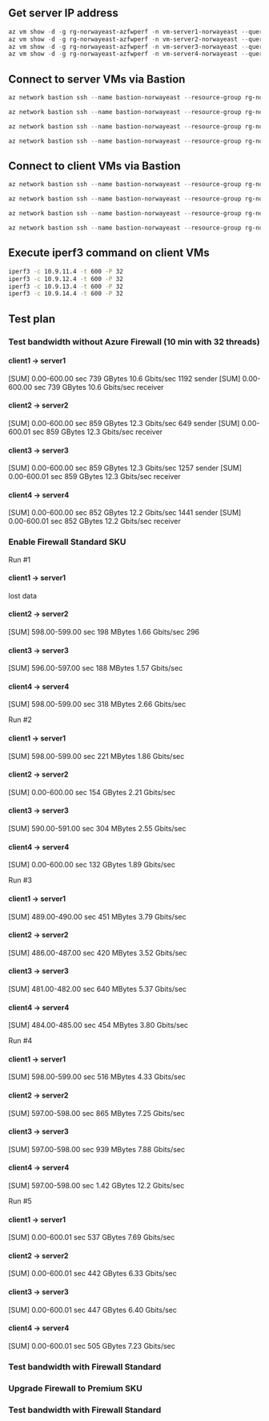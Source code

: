 

## Get server IP address

```powershell
az vm show -d -g rg-norwayeast-azfwperf -n vm-server1-norwayeast --query privateIps -o tsv
az vm show -d -g rg-norwayeast-azfwperf -n vm-server2-norwayeast --query privateIps -o tsv
az vm show -d -g rg-norwayeast-azfwperf -n vm-server3-norwayeast --query privateIps -o tsv
az vm show -d -g rg-norwayeast-azfwperf -n vm-server4-norwayeast --query privateIps -o tsv
```

## Connect to server VMs via Bastion 

```powershell
az network bastion ssh --name bastion-norwayeast --resource-group rg-norwayeast-azfwperf --target-resource-id (az vm show --name vm-server1-norwayeast --resource-group rg-norwayeast-azfwperf --query id --output tsv) --auth-type password --username iac-admin

az network bastion ssh --name bastion-norwayeast --resource-group rg-norwayeast-azfwperf --target-resource-id (az vm show --name vm-server2-norwayeast --resource-group rg-norwayeast-azfwperf --query id --output tsv) --auth-type password --username iac-admin

az network bastion ssh --name bastion-norwayeast --resource-group rg-norwayeast-azfwperf --target-resource-id (az vm show --name vm-server3-norwayeast --resource-group rg-norwayeast-azfwperf --query id --output tsv) --auth-type password --username iac-admin

az network bastion ssh --name bastion-norwayeast --resource-group rg-norwayeast-azfwperf --target-resource-id (az vm show --name vm-server4-norwayeast --resource-group rg-norwayeast-azfwperf --query id --output tsv) --auth-type password --username iac-admin
```

## Connect to client VMs via Bastion 

```powershell
az network bastion ssh --name bastion-norwayeast --resource-group rg-norwayeast-azfwperf --target-resource-id (az vm show --name vm-client1-norwayeast --resource-group rg-norwayeast-azfwperf --query id --output tsv) --auth-type password --username iac-admin

az network bastion ssh --name bastion-norwayeast --resource-group rg-norwayeast-azfwperf --target-resource-id (az vm show --name vm-client2-norwayeast --resource-group rg-norwayeast-azfwperf --query id --output tsv) --auth-type password --username iac-admin

az network bastion ssh --name bastion-norwayeast --resource-group rg-norwayeast-azfwperf --target-resource-id (az vm show --name vm-client3-norwayeast --resource-group rg-norwayeast-azfwperf --query id --output tsv) --auth-type password --username iac-admin

az network bastion ssh --name bastion-norwayeast --resource-group rg-norwayeast-azfwperf --target-resource-id (az vm show --name vm-client4-norwayeast --resource-group rg-norwayeast-azfwperf --query id --output tsv) --auth-type password --username iac-admin
```

## Execute iperf3 command on client VMs

```bash
iperf3 -c 10.9.11.4 -t 600 -P 32
iperf3 -c 10.9.12.4 -t 600 -P 32
iperf3 -c 10.9.13.4 -t 600 -P 32
iperf3 -c 10.9.14.4 -t 600 -P 32
```

## Test plan

### Test bandwidth without Azure Firewall (10 min with 32 threads)

#### client1 -> server1
[SUM]   0.00-600.00 sec   739 GBytes  10.6 Gbits/sec  1192             sender
[SUM]   0.00-600.00 sec   739 GBytes  10.6 Gbits/sec                  receiver

#### client2 -> server2
[SUM]   0.00-600.00 sec   859 GBytes  12.3 Gbits/sec  649             sender
[SUM]   0.00-600.01 sec   859 GBytes  12.3 Gbits/sec                  receiver

#### client3 -> server3
[SUM]   0.00-600.00 sec   859 GBytes  12.3 Gbits/sec  1257             sender
[SUM]   0.00-600.01 sec   859 GBytes  12.3 Gbits/sec                  receiver

#### client4 -> server4
[SUM]   0.00-600.00 sec   852 GBytes  12.2 Gbits/sec  1441             sender
[SUM]   0.00-600.01 sec   852 GBytes  12.2 Gbits/sec                  receiver

### Enable Firewall Standard SKU

Run #1
#### client1 -> server1
lost data
#### client2 -> server2
[SUM] 598.00-599.00 sec   198 MBytes  1.66 Gbits/sec  296
#### client3 -> server3
[SUM] 596.00-597.00 sec   188 MBytes  1.57 Gbits/sec
#### client4 -> server4
[SUM] 598.00-599.00 sec   318 MBytes  2.66 Gbits/sec

Run #2
#### client1 -> server1
[SUM] 598.00-599.00 sec   221 MBytes  1.86 Gbits/sec  

#### client2 -> server2
[SUM]   0.00-600.00 sec   154 GBytes  2.21 Gbits/sec  

#### client3 -> server3
[SUM] 590.00-591.00 sec   304 MBytes  2.55 Gbits/sec    

#### client4 -> server4
[SUM]   0.00-600.00 sec   132 GBytes  1.89 Gbits/sec  


Run #3
#### client1 -> server1
[SUM] 489.00-490.00 sec   451 MBytes  3.79 Gbits/sec

#### client2 -> server2
[SUM] 486.00-487.00 sec   420 MBytes  3.52 Gbits/sec

#### client3 -> server3
[SUM] 481.00-482.00 sec   640 MBytes  5.37 Gbits/sec    

#### client4 -> server4
[SUM] 484.00-485.00 sec   454 MBytes  3.80 Gbits/sec  

Run #4
#### client1 -> server1
[SUM] 598.00-599.00 sec   516 MBytes  4.33 Gbits/sec

#### client2 -> server2
[SUM] 597.00-598.00 sec   865 MBytes  7.25 Gbits/sec

#### client3 -> server3
[SUM] 597.00-598.00 sec   939 MBytes  7.88 Gbits/sec    

#### client4 -> server4
[SUM] 597.00-598.00 sec  1.42 GBytes  12.2 Gbits/sec  

Run #5
#### client1 -> server1
[SUM]   0.00-600.01 sec   537 GBytes  7.69 Gbits/sec

#### client2 -> server2
[SUM]   0.00-600.01 sec   442 GBytes  6.33 Gbits/sec

#### client3 -> server3
[SUM]   0.00-600.01 sec   447 GBytes  6.40 Gbits/sec    

#### client4 -> server4
[SUM]   0.00-600.01 sec   505 GBytes  7.23 Gbits/sec  

### Test bandwidth with Firewall Standard

### Upgrade Firewall to Premium SKU

### Test bandwidth with Firewall Standard
